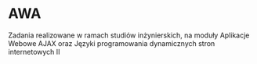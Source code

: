 # AWA
Zadania realizowane w ramach studiów inżynierskich, na moduły Aplikacje Webowe AJAX oraz Języki programowania dynamicznych stron internetowych II
